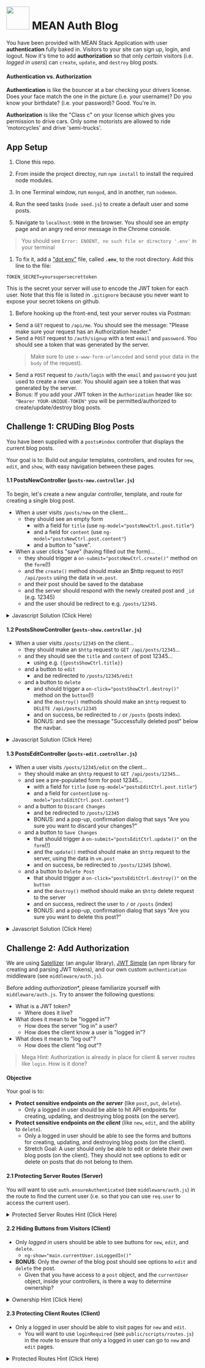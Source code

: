 # <img src="https://cloud.githubusercontent.com/assets/7833470/10899314/63829980-8188-11e5-8cdd-4ded5bcb6e36.png" height="60"> MEAN Auth Blog

You have been provided with MEAN Stack Application with user **authentication** fully baked in. Visitors to your site can sign up, login, and logout. Now it's time to add **authorization** so that only _certain_ visitors (i.e. _logged in users_) can `create`, `update`, and `destroy` blog posts.

#### Authentication vs. Authorization
**Authentication** is like the bouncer at a bar checking your drivers license. Does your face match the one in the picture (i.e. your username)? Do you know your birthdate? (i.e. your password)? Good. You're in.

**Authorization** is like the "Class c" on your license which gives you permission to drive cars. Only some motorists are allowed to ride 'motorcycles' and drive 'semi-trucks'.

## App Setup

1. Clone this repo.

1. From inside the project directoy, run `npm install` to install the required node modules.

1. In one Terminal window, run `mongod`, and in another, run `nodemon`.

1. Run the seed tasks (`node seed.js`) to create a default user and some posts.

1. Navigate to `localhost:9000` in the browser. You should see an empty page and an angry red error message in the Chrome console.

  > You should see `Error: ENOENT, no such file or directory '.env'` in your terminal

1. To fix it, add a ["dot env"](https://github.com/SF-WDI-LABS/mean-auth-seed) file, called **`.env`**, to the root directory. Add this line to the file:

  ```
  TOKEN_SECRET=yoursupersecrettoken
  ```

  This is the secret your server will use to encode the JWT token for each user. Note that this file is listed in `.gitignore` because you never want to expose your secret tokens on github.

1. Before hooking up the front-end, test your server routes via Postman:
  * Send a `GET` request to `/api/me`. You should see the message: "Please make sure your request has an Authorization header."
  * Send a `POST` request to `/auth/signup` with a test `email` and `password`. You should see a token that was generated by the server.
    > Make sure to use `x-www-form-urlencoded` and send your data in the `body` of the request).
  * Send a `POST` request to `/auth/login` with the `email` and `password` you just used to create a new user. You should again see a token that was generated by the server.
  * Bonus: If you add your JWT token in the `Authorization` header like so: `"Bearer YOUR-UNIQUE-TOKEN"` you will be permitted/authorized to create/update/destroy blog posts.

## Challenge 1: CRUDing Blog Posts

You have been supplied with a `posts#index` controller that displays the current blog posts.

Your goal is to: Build out angular templates, controllers, and routes for `new`, `edit`, and `show`, with easy navigation between these pages.

#### 1.1 PostsNewController (`posts-new.controller.js`)
To begin, let's create a new angular controller, template, and route for creating a single blog post. 
  * When a user visits `/posts/new` on the client...
    * they should see an empty form
      * with a field for `title` (use `ng-model="postsNewCtrl.post.title"`)
      * and a field for `content` (use `ng-model="postsNewCtrl.post.content"`)
      * and a button to "save".
  * When a user clicks "save" (having filled out the form)...
    * they should trigger a `on-submit="postsNewCtrl.create()"` method on the `form`(!)
    * and the `create()` method should make an $http request to `POST /api/posts` using the data in `vm.post`.
    * and their post should be saved to the database
    * and the server should respond with the newly created post and `_id` (e.g. 12345)
    * and the user should be redirect to e.g. `/posts/12345`.

<details>
<summary>Javascript Solution (Click Here)</summary>
```js
PostsNewController.$inject = ["$location", "$http"]; // minification protection
function PostsNewController ($location, $http) {
  var vm = this;
  vm.create = create;
  vm.post = {}; // form data

  ////

  function create() {
    $http
      .post('/api/posts', vm.post)
      .then(onCreateSuccess, onCreateError);

    function onCreateSuccess(response){
      $location.path('/posts/' + response.data._id)
    }

    function onCreateError(response){
      console.error("Failed to create post", response);
    }
  };
}

```
</details>

<details>
<summary>HTML Solution (Click Here)</summary>
```html
<form ng-submit="postsNewCtrl.create()">
  <div class="form-group">
    <input type="text" class="form-control" placeholder="Title" ng-model="postsNewCtrl.post.title">
  </div>
  <div class="form-group">
    <textarea class="form-control" placeholder="Content" ng-model="postsNewCtrl.post.content"></textarea>
  </div>
  <input type="submit" value="Create Post" class="btn btn-block btn-info">
</form>

```
</details>

#### 1.2 PostsShowController (`posts-show.controller.js`)
  * When a user visits `/posts/12345` on the client...
    * they should make an `$http` request to `GET /api/posts/12345`...
    * and they should see the `title` and `content` of post 12345...
        - using e.g. `{{postsShowCtrl.title}}`
    * and a button to `edit`
      * and be redirected to `/posts/12345/edit` 
    * and a button to `delete`
      * and should trigger a `on-click="postsShowCtrl.destroy()"` method on the `button`(!)
      * and the `destroy()` methods should make an `$http` request to `DELETE /api/posts/12345`
      * and on success, be redirected to `/` or `/posts` (posts index).
      * BONUS: and see the message "Successfully deleted post" below the navbar.

<details>
<summary>Javascript Solution (Click Here)</summary>
```js
PostsShowController.$inject = ["$location", "$http", "$routeParams"]; // minification protection
function PostsShowController ($location, $http, $routeParams) {
  var vm = this;
  vm.post = {};

  var id = $routeParams.id;
  get(); // fetch one post (show)

  ////

  function get() {
    $http
      .get('/api/posts/' + id)
      .then(onGetSuccess, onGetError);

    function onGetSuccess(response){
      vm.post = response.data;
    }

    function onGetError(response){
      console.error("Failed to get post", response);
      $location.path("/");
    }
  };
}

```
</details>

<details>
<summary>HTML Solution (Click Here)</summary>
```html
<h2>{{postsShowCtrl.post.title}}</h2>
<p>{{postsShowCtrl.post.content}}</p>
<a class="btn btn-primary" ng-href="/posts/{{postsShowCtrl.post._id}}/edit">Edit Post</a>
```
</details>

#### 1.3 PostsEditController (`posts-edit.controller.js`)
  * When a user visits `/posts/12345/edit` on the client...
    * they should make an `$http` request to `GET /api/posts/12345`...
    * and see a pre-populated form for post 12345...
      * with a field for `title` (use `ng-model="postsEditCtrl.post.title"`)
      * and a field for `content`(use `ng-model="postsEditCtrl.post.content"`)
    * and a button to `Discard Changes`
      * and be redirected to `/posts/12345`
      * BONUS: and a pop-up, confirmation dialog that says "Are you sure you want to discard your changes?"
    * and a button to `Save Changes`
      * that should trigger a `on-submit="postsEditCtrl.update()"` on the `form`(!)
      * and the `update()` method should make an `$http` request to the server, using the data in `vm.post`
      * and on success, be redirected to `/posts/12345` (show).
    * and a button to `Delete Post`
      * that should trigger a `on-click="postsEditCtrl.destroy()"` on the `button`
      * and the `destroy()` method should make an `$http` delete request to the server
      * and on success, redirect the user to `/` or `/posts` (index)
      * BONUS: and a pop-up, confirmation dialog that says "Are you sure you want to delete this post?"

<details>
<summary>Javascript Solution (Click Here)</summary>
```js
PostsEditController.$inject = ["$location", "$http", "$routeParams"]; // minification protection
function PostsEditController ($location, $http, $routeParams) {
  var vm = this;
  vm.update = update;
  vm.destroy = destroy;
  vm.post = {}; // form data

  var id = $routeParams.id;
  get(); // fetch one post (show)

  ////

  function update() {
    $http
      .put('/api/posts/' + id, vm.post)
      .then(onUpdateSuccess, onUpdateError);

    function onUpdateSuccess(response){
      $location.path("/posts/" + id);
    }

    function onUpdateError(response){
      console.error("Failed to update post", response);
    }
  }

  function destroy() {
    $http
      .delete('/api/posts/' + id)
      .then(onDeleteSuccess, onDeleteError);

    function onDeleteSuccess(response){
      $location.path("/");
    }

    function onDeleteError(response){
      console.error("Failed to delete post", response);
    }
  }

  function get() {
    $http
      .get('/api/posts/' + id)
      .then(onGetSuccess, onGetError);

    function onGetSuccess(response){
      vm.post = response.data;
    }

    function onGetError(response){
      console.error("Failed to get post", response);
      $location.path("/");
    }
  };
}

```
</details>

<details>
<summary>HTML Solution (Click Here)</summary>
```html
<div class="pull-right col-xl-4">
  <a class="btn btn-warning col-xl-2" ng-href="/">Discard Changes</a>
  <a class="btn btn-danger col-xl-2" ng-click="postsEditCtrl.destroy()">Delete Post</a>
  <hr>
</div>
<form ng-submit="postsEditCtrl.update()">
  <div class="form-group">
    <input type="text" class="form-control" placeholder="Title" ng-model="postsEditCtrl.post.title">
  </div>
  <div class="form-group">
    <textarea class="form-control" placeholder="Content" ng-model="postsEditCtrl.post.content"></textarea>
  </div>
  <input type="submit" value="Update Post" class="btn btn-block btn-info">
</form>
```
</details>

## Challenge 2: Add Authorization

We are using [Satellizer](https://github.com/sahat/satellizer#authloginuser-options) (an angular library), [JWT Simple](https://www.npmjs.com/package/jwt-simple) (an npm library for creating and parsing JWT tokens), and our own custom `authentication` middleware (see `middleware/auth.js`).

Before adding *authorization**, please familiarize yourself with `middleware/auth.js`. Try to answer the following questions:
  * What is a JWT token?
    - Where does it live?
  * What does it mean to be "logged in"?
    - How does the server "log in" a user?
    - How does the client know a user is "logged in"?
  * What does it mean to "log out"?
    - How does the client "log out"?

> Mega Hint: Authorization is already in place for client & server routes like `login`. How is it done?

#### Objective
Your goal is to:
  * **Protect sensitive endpoints _on the server_** (like `post`, `put`, `delete`).
    - Only a logged in user should be able to hit API endpoints for creating, updating, and destroying blog posts (on the server).
  * **Protect sensitive endpoints _on the client_** (like `new`, `edit`, and the ability to `delete`).
      - Only a logged in user should be able to see the forms and buttons for creating, updating, and destroying blog posts (on the client).
      - Stretch Goal: A user should only be able to edit or delete _their own_ blog posts (on the client). They should not see options to edit or delete on posts that do not belong to them.

#### 2.1 Protecting Server Routes (Server)
You will want to use `auth.ensureAuthenticated` (see `middleware/auth.js`) in the route to find the current user (i.e. so that you can use `req.user` to access the current user).

<details>
<summary>Protected Server Routes Hint (Click Here)</summary>
```js
// server.js
app.post('/api/posts', auth.ensureAuthenticated, postsCtrl.create);
```
</details>

#### 2.2 Hiding Buttons from Visitors (Client)
* Only _logged in_ users should be able to see buttons for `new`, `edit`, and `delete`.
  - `ng-show="main.currentUser.isLoggedIn()"`
* **BONUS**: Only the _owner_ of the blog post should see options to `edit` and `delete` the post.
  - Given that you have access to a `post` object, and the `currentUser` object, inside your controllers, is there a way to determine ownership?

<details>
<summary>Ownership Hint (Click Here)</summary>
```js
someCtrl.post.user._id === main.currentUser.user_id; // watch out for undefined!
```
</details>

#### 2.3 Protecting Client Routes (Client)
* Only a logged in user should be able to visit pages for `new` and `edit`.
  - You will want to use `loginRequired` (see `public/scripts/routes.js`) in the route to ensure that only a logged in user can go to `new` and `edit` pages.

<details>
<summary>Protected Routes Hint (Click Here)</summary>
```js
// public/scripts/routes.js

.when('/posts/new', {
  templateUrl: 'templates/posts/new.html',
  controller: 'PostsNewController',
  controllerAs: 'postsNewCtrl',
  resolve: {
    loginRequired: loginRequired // this is the important part
  }
})
```
</details>


## Bonuses
1. Refactor to use a PostService (or a `Post` resource using `ngResource`), and inject your service into each of your post controllers.

1. Validate blog-posts! Ensure a user can't submit an empty title or content. (Use both backend AND frontend validations).

1. On the user profile page, the "Joined" date isn't formatted very nicely. Use Angular's built-in <a href="https://docs.angularjs.org/api/ng/filter/date" target="_blank">date filter</a> to display the date in this format: `January 25, 2016`.
